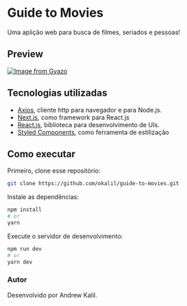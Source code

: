 # Guide to Movies

Uma aplição web para busca de filmes, seriados e pessoas!

## Preview

[![Image from Gyazo](https://i.gyazo.com/5a059a9530ba43dd0d7d4f90f860994e.gif)](https://gyazo.com/5a059a9530ba43dd0d7d4f90f860994e)

## Tecnologias utilizadas

- [Axios](https://axios-http.com/), cliente http para navegador e para Node.js.
- [Next.js](https://nextjs.com), como framework para React.js
- [React.js](https://reactjs.org/), biblioteca para desenvolvimento de UIs.
- [Styled Components](https://styled-components.com/), como ferramenta de estilização

## Como executar

Primeiro, clone esse repositório:

```bash
git clone https://github.com/okalil/guide-to-movies.git
```

Instale as dependências:

```bash
npm install
# or
yarn
```

Execute o servidor de desenvolvimento:

```bash
npm run dev
# or
yarn dev
```

### Autor

Desenvolvido por Andrew Kalil.
